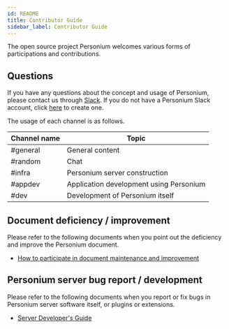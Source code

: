 ```yaml
---
id: README
title: Contributor Guide
sidebar_label: Contributor Guide
---
```


The open source project Personium welcomes various forms of participations and contributions.

## Questions

If you have any questions about the concept and usage of Personium, please contact us through [Slack](https://personium-io.slack.com/).
If you do not have a Personium Slack account, click [here](https://bit.ly/Join_Personium_Slack) to create one.

The usage of each channel is as follows.

| Channel name | Topic |
| ---------- | ---- |
| #general | General content |
| #random | Chat |
| #infra | Personium server construction |
| #appdev | Application development using Personium |
| #dev | Development of Personium itself |

## Document deficiency / improvement

Please refer to the following documents when you point out the deficiency and improve the Personium document.

* [How to participate in document maintenance and improvement](../document-writer/README.md)

## Personium server bug report / development

Please refer to the following documents when you report or fix bugs in Personium server software itself, or plugins or extensions.

* [Server Developer's Guide](../software-developer/README.md)
